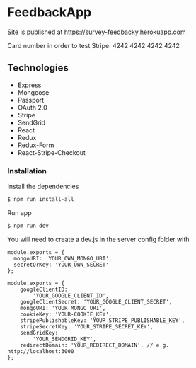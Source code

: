 # FeedbackApp

Site is published at https://survey-feedbacky.herokuapp.com

Card number in order to test Stripe: 4242 4242 4242 4242

## Technologies

- Express
- Mongoose
- Passport
- OAuth 2.0
- Stripe
- SendGrid
- React
- Redux
- Redux-Form
- React-Stripe-Checkout

### Installation

Install the dependencies

```sh
$ npm run install-all
```

Run app

```sh
$ npm run dev
```

You will need to create a dev.js in the server config folder with

```
module.exports = {
  mongoURI: 'YOUR_OWN_MONGO_URI',
  secretOrKey: 'YOUR_OWN_SECRET'
};
```

```
module.exports = {
	googleClientID:
		'YOUR_GOOGLE_CLIENT_ID',
	googleClientSecret: 'YOUR_GOOGLE_CLIENT_SECRET',
	mongoURI: 'YOUR_MONGO_URI',
	cookieKey: 'YOUR-COOKIE_KEY',
	stripePublishableKey: 'YOUR_STRIPE_PUBLISHABLE_KEY',
	stripeSecretKey: 'YOUR_STRIPE_SECRET_KEY',
	sendGridKey:
		'YOUR_SENDGRID_KEY',
	redirectDomain: 'YOUR_REDIRECT_DOMAIN', // e.g. http://localhost:3000
};
```
